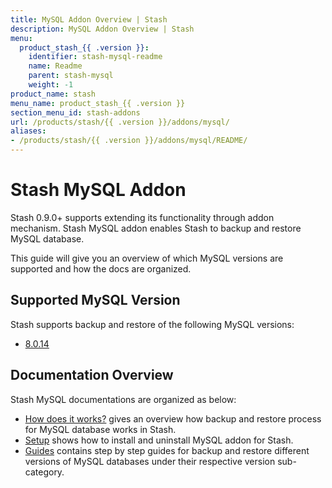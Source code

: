 ```yaml
---
title: MySQL Addon Overview | Stash
description: MySQL Addon Overview | Stash
menu:
  product_stash_{{ .version }}:
    identifier: stash-mysql-readme
    name: Readme
    parent: stash-mysql
    weight: -1
product_name: stash
menu_name: product_stash_{{ .version }}
section_menu_id: stash-addons
url: /products/stash/{{ .version }}/addons/mysql/
aliases:
- /products/stash/{{ .version }}/addons/mysql/README/
---
```


# Stash MySQL Addon

Stash 0.9.0+ supports extending its functionality through addon mechanism. Stash MySQL addon enables Stash to backup and restore MySQL database.

This guide will give you an overview of which MySQL versions are supported and how the docs are organized.

## Supported MySQL Version

Stash supports backup and restore of the following MySQL versions:

- [8.0.14](/docs/addons/mysql/guides/8.0.14/mysql.md)

## Documentation Overview

Stash MySQL documentations are organized as below:

- [How does it works?](/docs/addons/mysql/overview.md) gives an overview how backup and restore process for MySQL database works in Stash.
- [Setup](/docs/addons/mysql/setup/install.md) shows how to install and uninstall MySQL addon for Stash.
- [Guides](/docs/addons/mysql/guides/8.0.14/mysql.md) contains step by step guides for backup and restore different versions of MySQL databases under their respective version sub-category.
